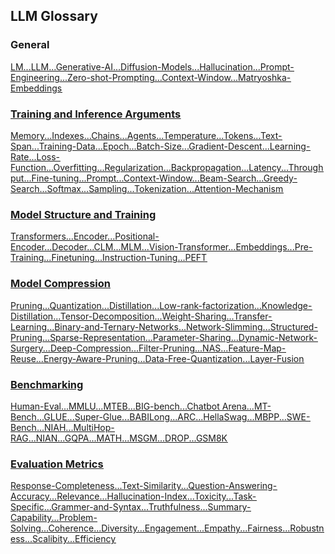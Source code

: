 ## LLM Glossary

### General 

[<u>LM<u>](general.md#lm)...[<u>LLM<u>](general.md#llm)...[<u>Generative-AI<u>](general.md#generative-ai)...[<u>Diffusion-Models<u>](./general.md#diffusion-models)...[<u>Hallucination<u>](./general.md#hallucination)...[<u>Prompt-Engineering](general.md#prompt-engineering)...[<u>Zero-shot-Prompting<u>](./general.md#zero-shot-promptinglearning)...[<u>Context-Window<u>](./general.md#context-window--context-length)...[<u>Matryoshka- Embeddings<u>](./general.md#matryoshka-embeddings)

### Training and Inference Arguments

[<u>Memory<u>](./arguments.md#memory)...[<u>Indexes<u>](./arguments.md#indexes)...[<u>Chains<u>](./arguments.md#chains)...[<u>Agents<u>](./arguments.md#agents)...[<u>Temperature<u>](./arguments.md#temperature)...[<u>Tokens<u>](./arguments.md#tokens)...[<u>Text-Span<u>](./arguments.md#text-span)...[<u>Training-Data<u>](./arguments.md#training-data)...[<u>Epoch<u>](./arguments.md#epoch)...[<u>Batch-Size<u>](./arguments.md#batch-size)...[<u>Gradient-Descent<u>](./arguments.md#gradient-descent)...[<u>Learning-Rate<u>](./arguments.md#learning-rate)...[<u>Loss-Function<u>](./arguments.md#loss-function)...[<u>Overfitting<u>](./arguments.md#overfitting)...[<u>Regularization<u>](./arguments.md#regularization)...[<u>Backpropagation<u>](./arguments.md#backpropagation)...[<u>Latency<u>](./arguments.md#latency)...[<u>Throughput<u>](./arguments.md#throughput)...[<u>Fine-tuning<u>](./arguments.md#fine-tuning)...[<u>Prompt<u>](./arguments.md#prompt)...[<u>Context-Window<u>](./arguments.md#context-window)...[<u>Beam-Search<u>](./arguments.md#beam-search)...[<u>Greedy-Search<u>](./arguments.md#greedy-search)...[<u>Softmax<u>](./arguments.md#softmax)...[<u>Sampling<u>](./arguments.md#sampling)...[<u>Tokenization<u>](./arguments.md#tokenization)...[<u>Attention-Mechanism<u>](./arguments.md#attention-mechanism)

### Model Structure and Training

[<u>Transformers<u>](./model-structure-training.md#transformers)...[<u>Encoder<u>](./model-structure-training.md#encoder)...[<u>Positional-Encoder](./model-structure-training.md#positional-encoder)...[<u>Decoder<u>](./model-structure-training.md#decoder)...[<u>CLM<u>](./model-structure-training.md#clm)...[<u>MLM<u>](./model-structure-training.md#mlm)...[<u>Vision-Transformer](./model-structure-training.md#vision-transformer)...[<u>Embeddings<u>](./model-structure-training.md#embeddings)...[<u>Pre-Training<u>](./model-structure-training.md#pre-training)...[<u>Finetuning<u>](./model-structure-training.md#finetuning)...[<u>Instruction-Tuning](./model-structure-training.md#instruction-tuning)...[<u>PEFT<u>](./model-structure-training.md#peft)


### Model Compression

[<u>Pruning<u>](./model-compression.md#pruning)...[<u>Quantization<u>](./model-compression.md#quantization)...[<u>Distillation<u>](./model-compression.md#distillation)...[<u>Low-rank-factorization](./model-compression.md#low-rank-factorization)...[<u>Knowledge-Distillation<u>](./model-compression.md#knowledge-distillation)...[<u>Tensor-Decomposition<u>](./model-compression.md#tensor-decomposition)...[<u>Weight-Sharing<u>](./model-compression.md#weight-sharing)...[<u>Transfer-Learning<u>](./model-compression.md#transfer-learning)...[<u>Binary-and-Ternary-Networks<u>](./model-compression.md#binary-and-ternary-networks)...[<u>Network-Slimming<u>](./model-compression.md#network-slimming)...[<u>Structured-Pruning<u>](./model-compression.md#structured-pruning)...[<u>Sparse-Representation<u>](./model-compression.md#sparse-representations)...[<u>Parameter-Sharing<u>](./model-compression.md#parameter-sharing)...[<u>Dynamic-Network-Surgery<u>](./model-compression.md#dynamic-network-surgery)...[<u>Deep-Compression<u>](./model-compression.md#deep-compression)...[<u>Filter-Pruning<u>](./model-compression.md#filter-pruning)...[<u>NAS<u>](./model-compression.md#neural-architecture-search-nas)...[<u>Feature-Map-Reuse<u>](./model-compression.md#feature-map-reuse)...[<u>Energy-Aware-Pruning<u>](./model-compression.md#energy-aware-pruning)...[<u>Data-Free-Quantization<u>](./model-compression.md#data-free-quantization)...[<u>Layer-Fusion<u>](./model-compression.md#layer-fusion)


### Benchmarking

[<u>Human-Eval<u>](./benchmarking.md#human-eval)...[<u>MMLU<u>](./benchmarking.md#mmlu)...[<u>MTEB<u>](./benchmarking.md#mteb)...[<u>BIG-bench<u>](./benchmarking.md#big-bench)...[<u>Chatbot Arena<u>](./benchmarking.md#chatbot-arena)...[<u>MT-Bench<u>](./benchmarking.md#mt-bench)...[<u>GLUE<u>](./benchmarking.md#glue)...[<u>Super-Glue<u>](./benchmarking.md#superglue)...[<u>BABILong<u>](./benchmarking.md#babilong)...[<u>ARC<u>](./benchmarking.md#arc-ai2-reasoning-challenge)...[<u>HellaSwag<u>](./benchmarking.md#hellaswag)...[<u>MBPP<u>](./benchmarking.md#mbpp)...[<u>SWE-Bench<u>](./benchmarking.md#swe-bench)...[<u>NIAH<u>](./benchmarking.md#needle-in-a-haystackniah)...[<u>MultiHop-RAG<u>](./benchmarking.md#multihop-rag)...[<u>NIAN<u>](./benchmarking.md#needle-in-a-needlestacknian)...[<u>GQPA<u>](./benchmarking.md#graduate-level-google-proof-qa-gpqa)...[<u>MATH<u>](./benchmarking.md#math)...[<u>MSGM<u>](./benchmarking.md#multilingual-grade-school-math-msgm)...[<u>DROP<u>](./benchmarking.md#discrete-reasoning-over-paragraphs-drop)...[<u>GSM8K<u>](./benchmarking.md#gsm8k)

### Evaluation Metrics

[<u>Response-Completeness<u>](./evaluation-metrics.md#response-completeness-and-conciseness)...[<u>Text-Similarity<u>](./evaluation-metrics.md#text-similarity-metrics)...[<u>Question-Answering-Accuracy<u>](./evaluation-metrics.md#question-answering-accuracy)...[<u>Relevance<u>](./evaluation-metrics.md#relevance)...[<u>Hallucination-Index<u>](./evaluation-metrics.md#hallucination-index)...[<u>Toxicity<u>](./evaluation-metrics.md#toxicity)...[<u>Task-Specific<u>](./evaluation-metrics.md#task-specific-metrics)...[<u>Grammer-and-Syntax<u>](./evaluation-metrics.md#grammar-and-syntax)...[<u>Truthfulness<u>](./evaluation-metrics.md#truthfulness)...[<u>Summary-Capability<u>](./evaluation-metrics.md#summary-capabilities)...[<u>Problem-Solving<u>](./evaluation-metrics.md#problem-solving-capabilities)...[<u>Coherence<u>](./evaluation-metrics.md#coherence)...[<u>Diversity<u>](./evaluation-metrics.md#diversity)...[<u>Engagement<u>](./evaluation-metrics.md#engagement)...[<u>Empathy<u>](./evaluation-metrics.md#empathy)...[<u>Fairness<u>](./evaluation-metrics.md#fairness)...[<u>Robustness<u>](./evaluation-metrics.md#robustness)...[<u>Scalibity<u>](./evaluation-metrics.md#scalability)...[<u>Efficiency<u>](./evaluation-metrics.md#efficiency)